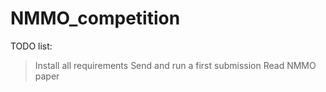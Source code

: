 # NMMO_competition

TODO list:

>Install all requirements
>Send and run a first submission
>Read NMMO paper
>